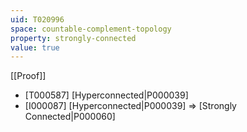 ```yaml
---
uid: T020996
space: countable-complement-topology
property: strongly-connected
value: true
---
```

[[Proof]]

* [T000587] [Hyperconnected|P000039]
* [I000087] [Hyperconnected|P000039] => [Strongly Connected|P000060]

